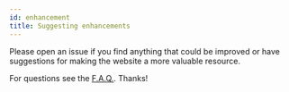 ```yaml
---
id: enhancement
title: Suggesting enhancements
---
```

Please open an issue if you find anything that could be improved or have suggestions for making the website a more valuable resource.

For questions see the [F.A.Q.](faq.md). Thanks!
